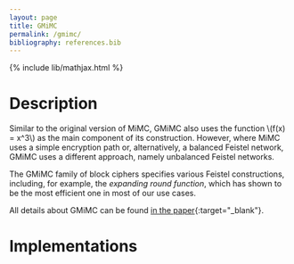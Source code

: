 ```yaml
---
layout: page
title: GMiMC
permalink: /gmimc/
bibliography: references.bib
---
```


{% include lib/mathjax.html %}

# Description

Similar to the original version of MiMC, GMiMC also uses the function \\(f(x) = x^3\\) as the main component of its construction. However, where MiMC uses a simple encryption path or, alternatively, a balanced Feistel network, GMiMC uses a different approach, namely unbalanced Feistel networks.

The GMiMC family of block ciphers specifies various Feistel constructions, including, for example, the _expanding round function_, which has shown to be the most efficient one in most of our use cases.

All details about GMiMC can be found [in the paper](https://eprint.iacr.org/2019/397.pdf){:target="_blank"}.

# Implementations